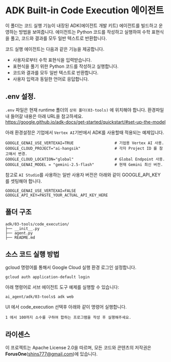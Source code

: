 # ADK Built-in Code Execution 에이전트

이 폴더는 코드 실행 기능이 내장된 ADK(에이전트 개발 키트) 에이전트를 빌드하고 운영하는 방법을 보여줍니다. 에이전트는 Python 코드를 작성하고 실행하여 수학 표현식을 풀고, 코드와 결과를 모두 일반 텍스트로 반환합니다.

코드 실행 에이전트는 다음과 같은 기능을 제공합니다.
- 사용자로부터 수학 표현식을 입력받습니다.
- 표현식을 풀기 위한 Python 코드를 작성하고 실행합니다.
- 코드와 결과를 모두 일반 텍스트로 반환합니다.
- 사용자 입력과 동일한 언어로 응답합니다.

## .env 설정.

`.env` 파일은 현재 runtime 폴더의 `상위 폴더(03-tools)` 에 위치해야 합니다.  환경파일내 들어갈 내용은 아래 URL을 참고하세요.    
https://google.github.io/adk-docs/get-started/quickstart/#set-up-the-model 

아래 환경설정은 기업에서 `Vertex AI`기반에서 ADK를 사용할때 적용되는 예제입니다.    

```
GOOGLE_GENAI_USE_VERTEXAI=TRUE                  # 기업용 Vertex AI 사용.
GOOGLE_CLOUD_PROJECT="ai-hangsik"               # 각자 Project ID 를 참고해서 변경.
GOOGLE_CLOUD_LOCATION="global"                  # Global Endpoint 사용.
GOOGLE_GENAI_MODEL = "gemini-2.5-flash"         # 현재 Gemini 최신 버전.
```

참고로 `AI Studio`를 사용하는 일반 사용자 버전은 아래와 같이 GOOGLE_API_KEY 를 셋팅해야 합니다.  

```
GOOGLE_GENAI_USE_VERTEXAI=FALSE
GOOGLE_API_KEY=PASTE_YOUR_ACTUAL_API_KEY_HERE
```

## 폴더 구조

```
adk/03-tools/code_execution/
├── __init__.py
├── agent.py
├── README.md
```


## 소스 코드 실행 방법
gcloud 명령어를 통해서 Google Cloud 실행 환경 로그인 설정합니다.
```
gcloud auth application-default login
```

아래 명령어로 서브 에이전트 도구 예제를 실행할 수 있습니다:
```
ai_agent/adk/03-tools$ adk web
```

UI 에서 code_execution 선택후 아래와 같이 명령어 실행합니다.
```
1 에서 100까지 소수를 구하여 합하는 프로그램을 작성 후 실행해주세요.
```

## 라이센스

이 프로젝트는 Apache License 2.0을 따르며, 모든 코드와 콘텐츠의 저작권은 **ForusOne**(shins777@gmail.com)에 있습니다.
